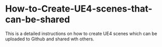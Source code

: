 # How-to-Create-UE4-scenes-that-can-be-shared
This is a detailed instructions on how to create UE4 scenes which can be uploaded to Github and shared wth others.
